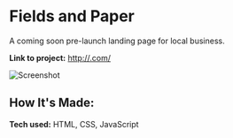 # Fields and Paper
A coming soon pre-launch landing page for local business.

**Link to project:** [http://.com/](https://fieldsandpaper.netlify.app/)

![Screenshot](/repository/images/fp-preview.png?raw=true)

## How It's Made:

**Tech used:** HTML, CSS, JavaScript

